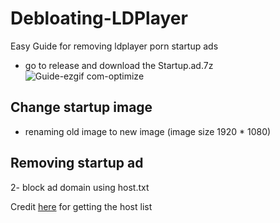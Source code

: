 # Debloating-LDPlayer	
Easy Guide for removing ldplayer porn startup ads
- go to release and download the Startup.ad.7z
![Guide-ezgif com-optimize](https://github.com/Red0Hood/Debloating-LDPlayer/blob/main/Guide.gif)
## Change startup image
- renaming old image to new image (image size 1920 * 1080)
## Removing startup ad
2- block ad domain using host.txt

Credit [here](https://gist.github.com/TameemS/894cdb8adae1d6042a5f21c4e80bcd9e/) for getting the host list 



